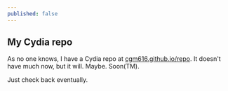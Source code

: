 ```yaml
---
published: false
---
```


## My Cydia repo

As no one knows, I have a Cydia repo at [cgm616.github.io/repo](https://cgm616.github.io/repo "repo").  It doesn't have much now, but it will. Maybe. Soon(TM).

Just check back eventually.


